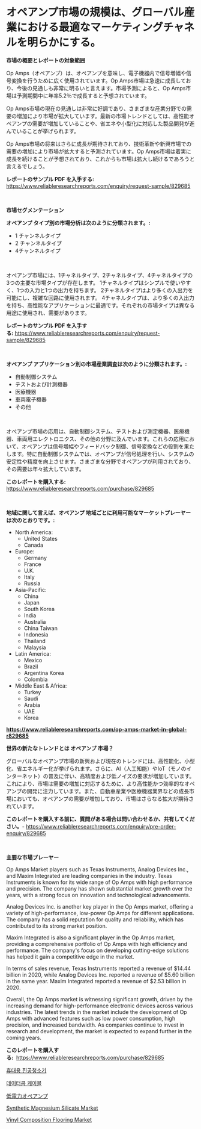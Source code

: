<p><h1>オペアンプ市場の規模は、グローバル産業における最適なマーケティングチャネルを明らかにする。</h1></p><p><strong>市場の概要とレポートの対象範囲</strong></p>
<p><p>Op Amps（オペアンプ）は、オペアンプを意味し、電子機器内で信号増幅や信号変換を行うために広く使用されています。Op Amps市場は急速に成長しており、今後の見通しも非常に明るいと言えます。市場予測によると、Op Amps市場は予測期間中に年率5.2％で成長すると予想されています。</p><p>Op Amps市場の現在の見通しは非常に好調であり、さまざまな産業分野での需要の増加により市場が拡大しています。最新の市場トレンドとしては、高性能オペアンプの需要が増加していることや、省エネや小型化に対応した製品開発が進んでいることが挙げられます。</p><p>Op Amps市場の将来はさらに成長が期待されており、技術革新や新興市場での需要の増加により市場が拡大すると予測されています。Op Amps市場は着実に成長を続けることが予想されており、これからも市場は拡大し続けるであろうと言えるでしょう。</p></p>
<p><strong>レポートのサンプル PDF を入手する:</strong> <a href="https://www.reliableresearchreports.com/enquiry/request-sample/829685">https://www.reliableresearchreports.com/enquiry/request-sample/829685</a></p>
<p>&nbsp;</p>
<p><strong>市場セグメンテーション</strong></p>
<p><strong>オペアンプ タイプ別の市場分析は次のように分類されます。:</strong></p>
<p><ul><li>1 チャンネルタイプ</li><li>2 チャンネルタイプ</li><li>4チャンネルタイプ</li></ul></p>
<p>&nbsp;</p>
<p><p>オペアンプ市場には、1チャネルタイプ、2チャネルタイプ、4チャネルタイプの3つの主要な市場タイプが存在します。 1チャネルタイプはシンプルで使いやすく、1つの入力と1つの出力を持ちます。 2チャネルタイプはより多くの入出力を可能にし、複雑な回路に使用されます。 4チャネルタイプは、より多くの入出力を持ち、高性能なアプリケーションに最適です。それぞれの市場タイプは異なる用途に使用され、需要があります。</p></p>
<p><strong>レポートのサンプル PDF を入手する:</strong>&nbsp;<a href="https://www.reliableresearchreports.com/enquiry/request-sample/829685">https://www.reliableresearchreports.com/enquiry/request-sample/829685</a></p>
<p>&nbsp;</p>
<p><strong> オペアンプ アプリケーション別の市場産業調査は次のように分類されます。:</strong></p>
<p><ul><li>自動制御システム</li><li>テストおよび計測機器</li><li>医療機器</li><li>車両電子機器</li><li>その他</li></ul></p>
<p>&nbsp;</p>
<p><p>オペアンプ市場の応用は、自動制御システム、テストおよび測定機器、医療機器、車両用エレクトロニクス、その他の分野に及んでいます。これらの応用において、オペアンプは信号増幅やフィードバック制御、信号変換などの役割を果たします。特に自動制御システムでは、オペアンプが信号処理を行い、システムの安定性や精度を向上させます。さまざまな分野でオペアンプが利用されており、その需要は年々拡大しています。</p></p>
<p><strong>このレポートを購入する:</strong>&nbsp; <a href="https://www.reliableresearchreports.com/purchase/829685">https://www.reliableresearchreports.com/purchase/829685</a></p>
<p>&nbsp;</p>
<p><strong>地域に関して言えば、オペアンプ 地域ごとに利用可能なマーケットプレーヤーは次のとおりです。:</strong></p>
<p><ul>
    <li>
        North America:
        <ul>
            <li>United States</li>
            <li>Canada</li>
        </ul>
    </li>
    <li>
        Europe:
        <ul>
            <li>Germany</li>
            <li>France</li>
            <li>U.K.</li>
            <li>Italy</li>
            <li>Russia</li>
        </ul>
    </li>
    <li>
        Asia-Pacific:
        <ul>
            <li>China</li>
            <li>Japan</li>
            <li>South Korea</li>
            <li>India</li>
            <li>Australia</li>
            <li>China Taiwan</li>
            <li>Indonesia</li>
            <li>Thailand</li>
            <li>Malaysia</li>
        </ul>
    </li>
    <li>
        Latin America:
        <ul>
            <li>Mexico</li>
            <li>Brazil</li>
            <li>Argentina Korea</li>
            <li>Colombia</li>
        </ul>
    </li>
    <li>
        Middle East & Africa:
        <ul>
            <li>Turkey</li>
            <li>Saudi</li>
            <li>Arabia</li>
            <li>UAE</li>
            <li>Korea</li>
        </ul>
    </li>
    </ul></p>
<p><strong><a href="https://www.reliableresearchreports.com/op-amps-market-in-global-r829685">https://www.reliableresearchreports.com/op-amps-market-in-global-r829685</a></strong>&nbsp;</p>
<p><strong>世界の新たなトレンドとは オペアンプ 市場？</strong></p>
<p><p>グローバルなオペアンプ市場の新興および現在のトレンドには、高性能化、小型化、省エネルギー化が挙げられます。さらに、AI（人工知能）やIoT（モノのインターネット）の普及に伴い、高精度および低ノイズの要求が増加しています。これにより、市場は需要の増加に対応するために、より高性能かつ効率的なオペアンプの開発に注力しています。また、自動車産業や医療機器業界などの成長市場においても、オペアンプの需要が増加しており、市場はさらなる拡大が期待されています。</p></p>
<p><strong>このレポートを購入する前に、質問がある場合は問い合わせるか、共有してください。</strong>- <a href="https://www.reliableresearchreports.com/enquiry/pre-order-enquiry/829685">https://www.reliableresearchreports.com/enquiry/pre-order-enquiry/829685</a></p>
<p>&nbsp;</p>
<p><strong>主要な市場プレーヤー</strong></p>
<p><p>Op Amps Market players such as Texas Instruments, Analog Devices Inc., and Maxim Integrated are leading companies in the industry. Texas Instruments is known for its wide range of Op Amps with high performance and precision. The company has shown substantial market growth over the years, with a strong focus on innovation and technological advancements.</p><p>Analog Devices Inc. is another key player in the Op Amps market, offering a variety of high-performance, low-power Op Amps for different applications. The company has a solid reputation for quality and reliability, which has contributed to its strong market position.</p><p>Maxim Integrated is also a significant player in the Op Amps market, providing a comprehensive portfolio of Op Amps with high efficiency and performance. The company's focus on developing cutting-edge solutions has helped it gain a competitive edge in the market.</p><p>In terms of sales revenue, Texas Instruments reported a revenue of $14.44 billion in 2020, while Analog Devices Inc. reported a revenue of $5.60 billion in the same year. Maxim Integrated reported a revenue of $2.53 billion in 2020.</p><p>Overall, the Op Amps market is witnessing significant growth, driven by the increasing demand for high-performance electronic devices across various industries. The latest trends in the market include the development of Op Amps with advanced features such as low power consumption, high precision, and increased bandwidth. As companies continue to invest in research and development, the market is expected to expand further in the coming years.</p></p>
<p><strong>このレポートを購入する:</strong>&nbsp;&nbsp;<a href="https://www.reliableresearchreports.com/purchase/829685">https://www.reliableresearchreports.com/purchase/829685</a></p>
<p><p><a href="https://github.com/Skyleitney456456/Market-Research-Report-List-1/blob/main/287065822471.md">휴대용 진공청소기</a></p><p><a href="https://medium.com/@jackiefauhey9089475/%EB%8D%B0%EC%9D%B4%ED%84%B0%EC%BB%B4-%EC%BC%80%EC%9D%B4%EB%B8%94-%EC%8B%9C%EC%9E%A5%EC%9D%80-%EC%8B%9C%EC%9E%A5-%EC%A0%90%EC%9C%A0%EC%9C%A8-%EC%8B%9C%EC%9E%A5-%EB%8F%99%ED%96%A5-%EB%B0%8F-%EC%8B%9C%EC%9E%A5-%EC%84%B1%EC%9E%A5%EC%97%90-%EA%B4%80%ED%95%9C-%EC%A0%95%EB%B3%B4%EB%A5%BC-%EC%A0%9C%EA%B3%B5%ED%95%A9%EB%8B%88%EB%8B%A4-e8af9af32ffb">데이터콤 케이블</a></p><p><a href="https://github.com/LeanneBruen2023/Market-Research-Report-List-1/blob/main/882776523967.md">低電力オペアンプ</a></p><p><a href="https://www.linkedin.com/pulse/synthetic-magnesium-silicate-market-size-global-industry-7sftc?trackingId=h9AUXSGYCOb%2B4s6io9SumA%3D%3D">Synthetic Magnesium Silicate Market</a></p><p><a href="https://www.linkedin.com/pulse/decoding-vinyl-composition-flooring-market-deep-dive-latest-j0nic?trackingId=ttyC6wnkcKNSth5jiXOsqg%3D%3D">Vinyl Composition Flooring Market</a></p></p>